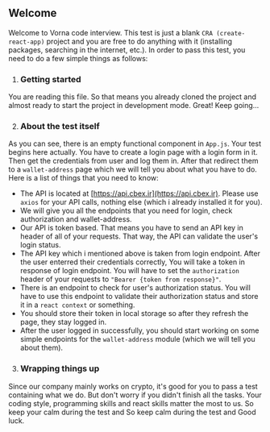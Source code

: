 ## Welcome


Welcome to Vorna code interview. This test is just a blank `CRA (create-react-app)` project and you are free to do anything with it (installing packages, searching in the internet, etc.). In order to pass this test, you need to do a few simple things as follows:

1. ### Getting started

You are reading this file. So that means you already cloned the project and almost ready to start the project in development mode. Great! Keep going...

2. ### About the test itself

As you can see, there is an empty functional component in `App.js`. Your test begins here actually. You have to create a login page with a login form in it. Then get the credentials from user and log them in. After that redirect them to a `wallet-address` page which we will tell you about what you have to do. Here is a list of things that you need to know:
* The API is located at [https://api.cbex.ir](https://api.cbex.ir). Please use `axios` for your API calls, nothing else (which i already installed it for you).
* We will give you all the endpoints that you need for login, check authorization and wallet-address.
* Our API is token based. That means you have to send an API key in header of all of your requests. That way, the API can validate the user's login status.
* The API key which i mentioned above is taken from login endpoint. After the user enterred their credentials correctly, You will take a token in response of login endpoint. You will have to set the `authorization` header of your requests to `"Bearer {token from response}"`.
* There is an endpoint to check for user's authorization status. You will have to use this endpoint to validate their authorization status and store it in a `react context` or something.
* You should store their token in local storage so after they refresh the page, they stay logged in.
* After the user logged in successfully, you should start working on some simple endpoints for the `wallet-address` module (which we will tell you about them).

3. ### Wrapping things up

Since our company mainly works on crypto, it's good for you to pass a test containing what we do. But don't worry if you didn't finish all the tasks. Your coding style, programming skills and react skills matter the most to us. So keep your calm during the test and So keep calm during the test and Good luck.